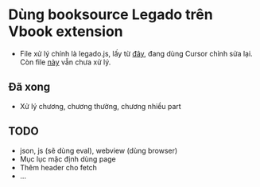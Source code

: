 # Dùng booksource Legado trên Vbook extension

- File xử lý chính là legado.js, lấy từ [đây](https://github.com/mgz0227/Legado-Server/blob/main/src/common/utils.ts), đang dùng Cursor chỉnh sửa lại. Còn file [này](https://github.com/mgz0227/Legado-Server/blob/main/src/common/analyzeRule.ts) vẫn chưa xử lý.

## Đã xong
- Xử lý chương, chương thường, chương nhiều part

## TODO
- json, js (sẽ dùng eval), webview (dùng browser)
- Mục lục mặc định dùng page
- Thêm header cho fetch
- ...
